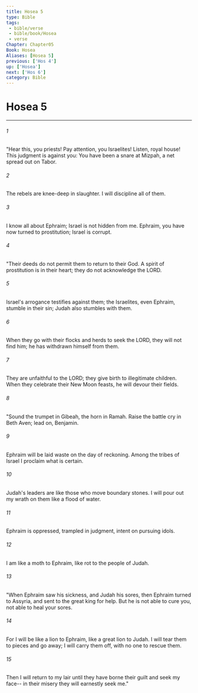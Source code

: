 ```yaml
---
title: Hosea 5
type: Bible
tags:
 - bible/verse
 - bible/book/Hosea
 - verse
Chapter: Chapter05
Book: Hosea
Aliases: [Hosea 5]
previous: ['Hos 4']
up: ['Hosea']
next: ['Hos 6']
category: Bible
---
```

# Hosea 5

***


###### 1 
"Hear this, you priests! Pay attention, you Israelites! Listen, royal house! This judgment is against you: You have been a snare at Mizpah, a net spread out on Tabor. 

###### 2 
The rebels are knee-deep in slaughter. I will discipline all of them. 

###### 3 
I know all about Ephraim; Israel is not hidden from me. Ephraim, you have now turned to prostitution; Israel is corrupt. 

###### 4 
"Their deeds do not permit them to return to their God. A spirit of prostitution is in their heart; they do not acknowledge the LORD. 

###### 5 
Israel's arrogance testifies against them; the Israelites, even Ephraim, stumble in their sin; Judah also stumbles with them. 

###### 6 
When they go with their flocks and herds to seek the LORD, they will not find him; he has withdrawn himself from them. 

###### 7 
They are unfaithful to the LORD; they give birth to illegitimate children. When they celebrate their New Moon feasts, he will devour their fields. 

###### 8 
"Sound the trumpet in Gibeah, the horn in Ramah. Raise the battle cry in Beth Aven; lead on, Benjamin. 

###### 9 
Ephraim will be laid waste on the day of reckoning. Among the tribes of Israel I proclaim what is certain. 

###### 10 
Judah's leaders are like those who move boundary stones. I will pour out my wrath on them like a flood of water. 

###### 11 
Ephraim is oppressed, trampled in judgment, intent on pursuing idols. 

###### 12 
I am like a moth to Ephraim, like rot to the people of Judah. 

###### 13 
"When Ephraim saw his sickness, and Judah his sores, then Ephraim turned to Assyria, and sent to the great king for help. But he is not able to cure you, not able to heal your sores. 

###### 14 
For I will be like a lion to Ephraim, like a great lion to Judah. I will tear them to pieces and go away; I will carry them off, with no one to rescue them. 

###### 15 
Then I will return to my lair until they have borne their guilt and seek my face-- in their misery they will earnestly seek me." 
